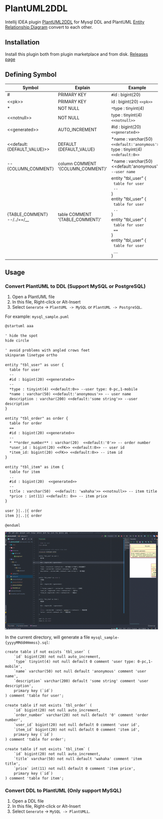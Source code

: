 # PlantUML2DDL
Intellij IDEA plugin [PlantUML2DDL](https://plugins.jetbrains.com/plugin/12801-plantuml2ddl) for Mysql DDL and PlantUML [Entity Relationship Diagram](http://plantuml.com/zh/ie-diagram) convert to each other. 

## Installation
Install this plugin both from plugin marketplace and from disk. [Releases page](https://github.com/xwsg/plantuml2ddl/releases)

## Defining Symbol
Symbol| Explain | Example
------|-----|-----
\# | PRIMARY KEY | `#`id : bigint(20)
<\<pk>> | PRIMARY KEY | id : bigint(20) `<<pk>>`
\* | NOT NULL | `*`type : tinyint(4)
<\<notnull>> | NOT NULL | type : tinyint(4) `<<notnull>>`
<\<generated>> | AUTO_INCREMENT | #id : bigint(20) `<<generated>>`
<\<default:{DEFAULT_VALUE}>> | DEFAULT {DEFAULT_VALUE} | *name : varchar(50) `<<default:'anonymous'>>` <br> type : tinyint(4) `<<default:0>>`
--{COLUMN_COMMENT} | column COMMENT '{COLUMN_COMMENT}' | *name : varchar(50) <\<default:'anonymous'>> `--user name`
{TABLE_COMMENT} <br> --/../==/__ | table COMMENT '{TABLE_COMMENT}' | entity "tbl_user" { <br> &nbsp;&nbsp;`table for user` <br> &nbsp;&nbsp;`--` <br> } <br> entity "tbl_user" { <br> &nbsp;&nbsp;`table for user` <br> &nbsp;&nbsp;`..` <br> } <br> entity "tbl_user" { <br> &nbsp;&nbsp;`table for user` <br> &nbsp;&nbsp;`==` <br> }  <br> entity "tbl_user"  { <br> &nbsp;&nbsp;`table for user` <br> &nbsp;&nbsp;`__` <br> }

## Usage
### Convert PlantUML to DDL (Support MySQL or PostgreSQL)
1. Open a PlantUML file
2. In this file, Right-click or Alt-Insert
3. Select `Generate` -> `PlantUML -> MySQL` or `PlantUML -> PostgreSQL`.

For example: `mysql_sample.puml`
```
@startuml aaa

' hide the spot
hide circle

' avoid problems with angled crows feet
skinparam linetype ortho

entity "tbl_user" as user {
  table for user
  --
  #id : bigint(20) <<generated>>
  --
  *type : tinyint(4) <<default:0>> --user type: 0-pc,1-mobile
  *name : varchar(50) <<default:'anonymous'>> -- user name
  description : varchar(200) <<default:'some string'>> --user description
}

entity "tbl_order" as order {
  table for order
  ==
  #id : bigint(20) <<generated>>
  --
  * **order_number** : varchar(20)  <<default:'0'>> -- order number
  *user_id : bigint(20) <<FK>> <<default:0>> -- user id
  *item_id: bigint(20) <<FK>> <<default:0>> -- item id
}

entity "tbl_item" as item {
  table for item
  ..
  #id : bigint(20)  <<generated>>
  --
  title : varchar(50)  <<default: 'wahaha'>> <<notnull>> -- item title
  *price : int(11) <<default: 0>> -- item price
}

user }|..|{ order
item }|..|{ order

@enduml
```

![plantuml2ddl](plantuml2ddl.gif)

In the current directory, will generate a file `mysql_sample-{yyyyMMddHHmmss}.sql`:

```
create table if not exists `tbl_user` (
    `id` bigint(20) not null auto_increment,
    `type` tinyint(4) not null default 0 comment 'user type: 0-pc,1-mobile',
    `name` varchar(50) not null default 'anonymous' comment 'user name',
    `description` varchar(200) default 'some string' comment 'user description',
    primary key (`id`)
) comment 'table for user';

create table if not exists `tbl_order` (
    `id` bigint(20) not null auto_increment,
    `order_number` varchar(20) not null default '0' comment 'order number',
    `user_id` bigint(20) not null default 0 comment 'user id',
    `item_id` bigint(20) not null default 0 comment 'item id',
    primary key (`id`)
) comment 'table for order';

create table if not exists `tbl_item` (
    `id` bigint(20) not null auto_increment,
    `title` varchar(50) not null default 'wahaha' comment 'item title',
    `price` int(11) not null default 0 comment 'item price',
    primary key (`id`)
) comment 'table for item';

```

### Convert DDL to PlantUML (Only support MySQL)
1. Open a DDL file
2. In this file, Right-click or Alt-Insert
3. Select `Generate` -> `MySQL -> PlantUMLL`.
